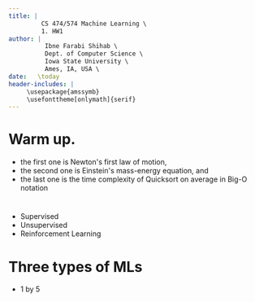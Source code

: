 ```yaml
---
title: | 
         CS 474/574 Machine Learning \
         1. HW1
author: |
          Ibne Farabi Shihab \
          Dept. of Computer Science \
          Iowa State University \
          Ames, IA, USA \
date:   \today
header-includes: |
     \usepackage{amssymb}
     \usefonttheme[onlymath]{serif}
---
```


# Warm up.

- the first one is Newton's first law of motion,
- the second one is Einstein's mass-energy equation, and
- the last one is the time complexity of Quicksort on average in Big-O notation

# 

- Supervised
- Unsupervised
- Reinforcement Learning

# Three types of MLs

- 1 by 5 
 
